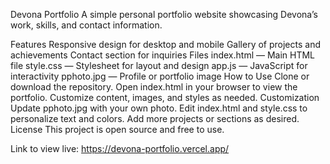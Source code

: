
Devona Portfolio
A simple personal portfolio website showcasing Devona’s work, skills, and contact information.

Features
Responsive design for desktop and mobile
Gallery of projects and achievements
Contact section for inquiries
Files
index.html — Main HTML file
style.css — Stylesheet for layout and design
app.js — JavaScript for interactivity
pphoto.jpg — Profile or portfolio image
How to Use
Clone or download the repository.
Open index.html in your browser to view the portfolio.
Customize content, images, and styles as needed.
Customization
Update pphoto.jpg with your own photo.
Edit index.html and style.css to personalize text and colors.
Add more projects or sections as desired.
License
This project is open source and free to use.

Link to view live:
https://devona-portfolio.vercel.app/
